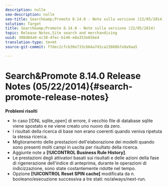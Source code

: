 ```yaml
---
description: nulle
seo-description: nulle
seo-title: Search&amp;Promote 8.14.0 - Note sulla versione (22/05/2014)
solution: Target
title: Search&amp;Promote 8.14.0 - Note sulla versione (22/05/2014)
topic: Release Notes,Site search and merchandising
uuid: 308d84a9-ec38-4fec-b146-e8a353e65be4
translation-type: tm+mt
source-git-commit: ffdec2cfcb30e733c664a7d1ca23868b7a9a9aa5

---
```



# Search&amp;Promote 8.14.0 Release Notes (05/22/2014){#search-promote-release-notes}

**Problemi risolti**

* In caso [!DNL sqlite_open] di errore, il vecchio file di database sqlite viene spostato e ne viene creato uno nuovo da zero.
* I risultati della ricerca di base non erano coerenti quando veniva ripetuta la stessa ricerca.
* Miglioramento delle prestazioni dell&#39;elaborazione dei modelli quando sono presenti molti campi in uscita per risultato della ricerca.
* Aggiunte note a **[!UICONTROL Business Rule History]**.
* Le prestazioni degli attivatori basati sui risultati e delle azioni della fase di rigenerazione dell&#39;indice di anteprima, durante le operazioni di indicizzazione, sono state costantemente ridotte nel tempo.
* Opzione **[!UICONTROL Reset SPIN cache]** modificata da n. booleano/esecuzione successiva a tre stati: no/always/next-run.

